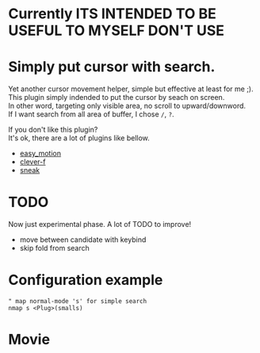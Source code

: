 # Currently ITS INTENDED TO BE USEFUL TO MYSELF DON'T USE

# Simply put cursor with search.

Yet another cursor movement helper, simple but effective at least for me ;).  
This plugin simply indended to put the cursor by seach on screen.  
In other word, targeting only visible area, no scroll to upward/downword.  
If I want search from all area of buffer, I chose `/`, `?`.  

If you don't like this plugin?  
It's ok, there are a lot of plugins like bellow.  

* [easy_motion](https://github.com/Lokaltog/vim-easymotion)
* [clever-f](https://github.com/rhysd/clever-f.vim)
* [sneak](https://github.com/justinmk/vim-sneak)

# TODO
Now just experimental phase.
A lot of TODO to improve!

- move between candidate with keybind
- skip fold from search

# Configuration example

    " map normal-mode 's' for simple search
    nmap s <Plug>(smalls)

# Movie


